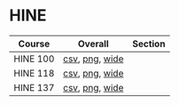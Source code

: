 # HINE

| Course | Overall | Section |
| ------ | ------- | ------- |
| HINE 100 | [csv](https://github.com/UCSD-Historical-Enrollment-Data/2024Fall/blob/main/overall/HINE%20100.csv), [png](https://raw.githubusercontent.com/UCSD-Historical-Enrollment-Data/2024Fall/main/plot_overall/HINE%20100.png), [wide](https://raw.githubusercontent.com/UCSD-Historical-Enrollment-Data/2024Fall/main/plot_overall_wide/HINE%20100.png) |  |
| HINE 118 | [csv](https://github.com/UCSD-Historical-Enrollment-Data/2024Fall/blob/main/overall/HINE%20118.csv), [png](https://raw.githubusercontent.com/UCSD-Historical-Enrollment-Data/2024Fall/main/plot_overall/HINE%20118.png), [wide](https://raw.githubusercontent.com/UCSD-Historical-Enrollment-Data/2024Fall/main/plot_overall_wide/HINE%20118.png) |  |
| HINE 137 | [csv](https://github.com/UCSD-Historical-Enrollment-Data/2024Fall/blob/main/overall/HINE%20137.csv), [png](https://raw.githubusercontent.com/UCSD-Historical-Enrollment-Data/2024Fall/main/plot_overall/HINE%20137.png), [wide](https://raw.githubusercontent.com/UCSD-Historical-Enrollment-Data/2024Fall/main/plot_overall_wide/HINE%20137.png) |  |
